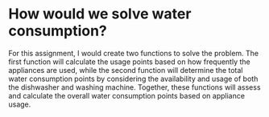 # How would we solve water consumption? 

For this assignment, I would create two functions to solve the problem. The first function will calculate the usage points based on how frequently the appliances are used, while the second function will determine the total water consumption points by considering the availability and usage of both the dishwasher and washing machine. Together, these functions will assess and calculate the overall water consumption points based on appliance usage.